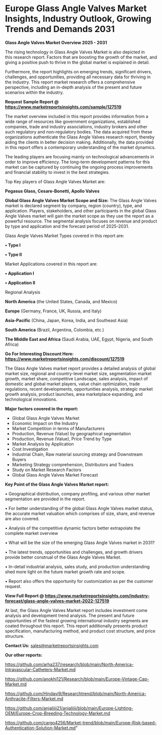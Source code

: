# Europe Glass Angle Valves Market Insights, Industry Outlook, Growing Trends and Demands 2031

<Strong> Glass Angle Valves Market Overview 2025 - 2031</strong>

The rising technology in Glass Angle Valves Market is also depicted in this research report. Factors that are boosting the growth of the market, and giving a positive push to thrive in the global market is explained in detail.

Furthermore, the report highlights on emerging trends, significant drivers, challenges, and opportunities, providing all necessary data for thriving in the industry. This report market research offers a comprehensive perspective, including an in-depth analysis of the present and future scenarios within the industry.

<strong>Request Sample Report @ <a href=https://www.marketreportsinsights.com/sample/127519>https://www.marketreportsinsights.com/sample/127519</a></strong>

The market overview included in this report provides information from a wide range of resources like government organizations, established companies, trade and industry associations, industry brokers and other such regulatory and non-regulatory bodies. The data acquired from these organizations authenticate the Glass Angle Valves research report, thereby aiding the clients in better decision making. Additionally, the data provided in this report offers a contemporary understanding of the market dynamics.

The leading players are focusing mainly on technological advancements in order to improve efficiency. The long-term development patterns for this market can be captured by continuing the ongoing process improvements and financial stability to invest in the best strategies.

Top Key players of Glass Angle Valves Market are:

<strong>Pegasus Glass, Cesare-Bonetti, Apollo Valves</strong>

<strong><b>Global Glass Angle Valves Market Scope and Size:</b></strong>
The Glass Angle Valves market is declared segment by company, region (country), type, and application. Players, stakeholders, and other participants in the global Glass Angle Valves market will gain the market scope as they use the report as a powerful resource. The segmental analysis focuses on revenue and product by type and application and the forecast period of 2025-2031.

Glass Angle Valves Market Types covered in this report are:

<strong>• Type I

• Type II</strong>

Market Applications covered in this report are:

<strong>• Application I

• Application II</strong> 

Regional Analysis

<strong>North America</strong> (the United States, Canada, and Mexico)

<strong>Europe</strong> (Germany, France, UK, Russia, and Italy)

<strong>Asia-Pacific</strong> (China, Japan, Korea, India, and Southeast Asia)

<strong>South America</strong> (Brazil, Argentina, Colombia, etc.)

<strong>The Middle East and Africa</strong> (Saudi Arabia, UAE, Egypt, Nigeria, and South Africa)

<strong>Go For Interesting Discount Here: <a href=https://www.marketreportsinsights.com/discount/127519>https://www.marketreportsinsights.com/discount/127519</a></strong>

The Glass Angle Valves market report provides a detailed analysis of global market size, regional and country-level market size, segmentation market growth, market share, competitive Landscape, sales analysis, impact of domestic and global market players, value chain optimization, trade regulations, recent developments, opportunities analysis, strategic market growth analysis, product launches, area marketplace expanding, and technological innovations.

<strong><b>Major factors covered in the report:</b></strong>
<ul>
  <li>Global Glass Angle Valves Market </li>
  <li>Economic Impact on the Industry</li>
  <li>Market Competition in terms of Manufacturers</li>
  <li>Production, Revenue (Value) by geographical segmentation</li>
  <li>Production, Revenue (Value), Price Trend by Type</li>
  <li>Market Analysis by Application</li>
  <li>Cost Investigation</li>
  <li>Industrial Chain, Raw material sourcing strategy and Downstream Buyers</li>
  <li>Marketing Strategy comprehension, Distributors and Traders</li>
  <li>Study on Market Research Factors</li>
  <li>Global Glass Angle Valves Market Forecast</li>
</ul>

<strong><b>Key Point of the Glass Angle Valves Market report:</b></strong>

• Geographical distribution, company profiling, and various other market segmentation are provided in the report.

• For better understanding of the global Glass Angle Valves market status, the accurate market valuation which comprises of size, share, and revenue are also covered.

• Analysis of the competitive dynamic factors better extrapolate the complete market overview

• What will be the size of the emerging Glass Angle Valves market in 2031?

• The latest trends, opportunities and challenges, and growth drivers provide better construal of the Glass Angle Valves Market.

• In-detail industrial analysis, sales study, and production understanding shed more light on the future market growth rate and scope.

• Report also offers the opportunity for customization as per the customer request.

<strong><b>View Full Report @ <a href=https://www.marketreportsinsights.com/industry-forecast/glass-angle-valves-market-2022-127519>https://www.marketreportsinsights.com/industry-forecast/glass-angle-valves-market-2022-127519</a></b></strong>


At last, the Glass Angle Valves Market report includes investment come analysis and development trend analysis. The present and future opportunities of the fastest growing international industry segments are coated throughout this report. This report additionally presents product specification, manufacturing method, and product cost structure, and price structure.

<strong>Contact Us:</strong>
sales@marketreportsinsights.com

<strong>Our other reports:</strong>

<a href=https://github.com/arha237/research/blob/main/North-America-Intravascular-Catheters-Market.md>https://github.com/arha237/research/blob/main/North-America-Intravascular-Catheters-Market.md</a>

<a href=https://github.com/anokhi121/Research/blob/main/Europe-Vintage-Cap-Market.md>https://github.com/anokhi121/Research/blob/main/Europe-Vintage-Cap-Market.md</a>

<a href=https://github.com/Hindavi9/Researchtrend/blob/main/North-America-Anthracite-Filters-Market.md>https://github.com/Hindavi9/Researchtrend/blob/main/North-America-Anthracite-Filters-Market.md</a>

<a href=https://github.com/anjaliiii21/anjaliiii/blob/main/Europe-Lighting-OEM/Europe-Crop-Breeding-Technology-Market.md>https://github.com/anjaliiii21/anjaliiii/blob/main/Europe-Lighting-OEM/Europe-Crop-Breeding-Technology-Market.md</a>

<a href=https://github.com/cargo4256/Market-trend/blob/main/Europe-Risk-based-Authentication-Solution-Market.md>https://github.com/cargo4256/Market-trend/blob/main/Europe-Risk-based-Authentication-Solution-Market.md</a>"
